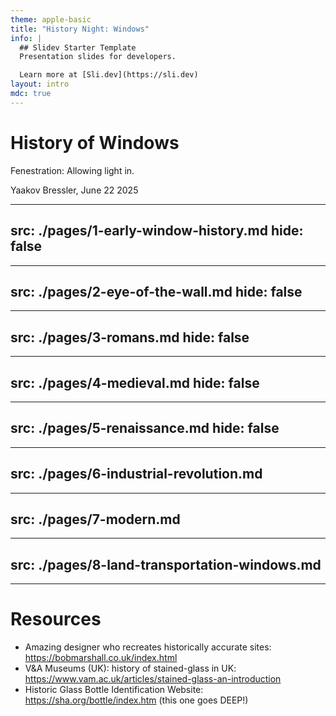 ```yaml
---
theme: apple-basic
title: "History Night: Windows"
info: |
  ## Slidev Starter Template
  Presentation slides for developers.

  Learn more at [Sli.dev](https://sli.dev)
layout: intro
mdc: true
---
```


# History of Windows

Fenestration: Allowing light in.

<div class="absolute bottom-10">
  <span class="font-700">
    Yaakov Bressler, June 22 2025
  </span>
</div>

---
src: ./pages/1-early-window-history.md
hide: false
---

---
src: ./pages/2-eye-of-the-wall.md
hide: false
---

---
src: ./pages/3-romans.md
hide: false
---

---
src: ./pages/4-medieval.md
hide: false
---

---
src: ./pages/5-renaissance.md
hide: false
---

---
src: ./pages/6-industrial-revolution.md
---

---
src: ./pages/7-modern.md
---

---
src: ./pages/8-land-transportation-windows.md
---

---
# Resources
* Amazing designer who recreates historically accurate sites: https://bobmarshall.co.uk/index.html
* V&A Museums (UK): history of stained-glass in UK: https://www.vam.ac.uk/articles/stained-glass-an-introduction
* Historic Glass Bottle Identification Website: https://sha.org/bottle/index.htm (this one goes DEEP!)